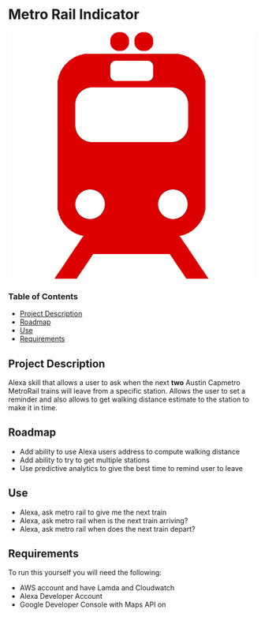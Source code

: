 # Metro Rail Indicator
![icon](icon.png?raw=true)
### Table of Contents

- [Project Description](#project-description)
- [Roadmap](#roadmap)
- [Use](#use)
- [Requirements](#requirements)

## Project Description
Alexa skill that allows a user to ask when the next <b>two</b> Austin Capmetro MetroRail trains will leave from a specific station.
Allows the user to set a reminder and also allows to get walking distance estimate to the station to make it in time.

## Roadmap
* Add ability to use Alexa users address to compute walking distance
* Add ability to try to get multiple stations
* Use predictive analytics to give the best time to remind user to leave

## Use

* Alexa, ask metro rail to give me the next train
* Alexa, ask metro rail when is the next train arriving?
* Alexa, ask metro rail when does the next train depart?

## Requirements

To run this yourself you will need the following:
* AWS account and have Lamda and Cloudwatch
* Alexa Developer Account
* Google Developer Console with Maps API on